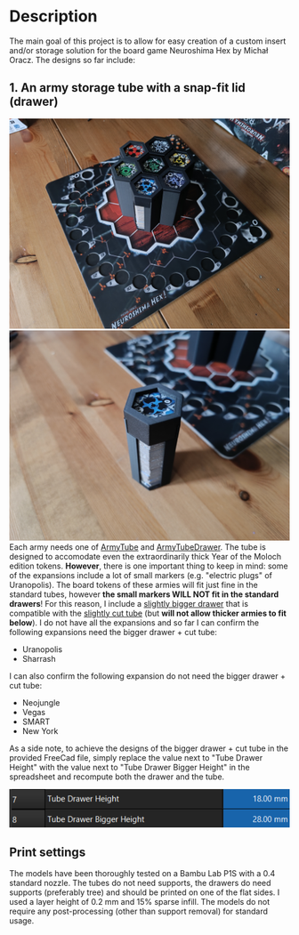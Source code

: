 # Description
The main goal of this project is to allow for easy creation of a custom insert and/or storage solution for the board game Neuroshima Hex by Michał Oracz. The designs so far include:

## 1. An army storage tube with a snap-fit lid (drawer)
  ![many tubes](./many_tubes.jpg)
  ![single tube](./single_tube.jpg)
  Each army needs one of [ArmyTube](./neuroshima-hex-ArmyTube.stl) and [ArmyTubeDrawer](./neuroshima-hex-ArmyTubeDrawer.stl). The tube is designed to accomodate even the extraordinarily thick Year of the Moloch edition tokens. __However__, there is one important thing to keep in mind: some of the expansions include a lot of small markers (e.g. "electric plugs" of Uranopolis). The board tokens of these armies will fit just fine in the standard tubes, however __the small markers WILL NOT fit in the standard drawers__! For this reason, I include a [slightly bigger drawer](./neuroshima_hex-ArmyTubeBiggerDrawer.stl) that is compatible with the [slightly cut tube](./neuroshima_hex-ArmyTubeCut.stl) (but __will not allow thicker armies to fit below__). I do not have all the expansions and so far I can confirm the following expansions need the bigger drawer + cut tube:

  - Uranopolis
  - Sharrash
  
  I can also confirm the following expansion do not need the bigger drawer + cut tube:

  - Neojungle
  - Vegas
  - SMART
  - New York
  
  As a side note, to achieve the designs of the bigger drawer + cut tube in the provided FreeCad file, simply replace the value next to "Tube Drawer Height" with the value next to "Tube Drawer Bigger Height" in the spreadsheet and recompute both the drawer and the tube.

  ![spreadsheet](./drawer_height_spreadsheet.png)

  ## Print settings
  The models have been thoroughly tested on a Bambu Lab P1S with a 0.4 standard nozzle. The tubes do not need supports, the drawers do need supports (preferably tree) and should be printed on one of the flat sides. I used a layer height of 0.2 mm and 15% sparse infill. The models do not require any post-processing (other than support removal) for standard usage.